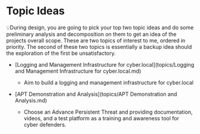 # Topic Ideas

💡During design, you are going to pick your top two topic ideas and do some preliminary analysis and decomposition on them to get an idea of the projects overall scope. These are two topics of interest to me, ordered in priority. The second of these two topics is essentially a backup idea should the exploration of the first be unsatisfactory.

* [Logging and Management Infrastructure for cyber.local](topics/Logging and Management Infrastructure for cyber.local.md)

  * Aim to build a logging and management infrastructure for cyber.local

* [APT Demonstration and Analysis](topics/APT Demonstration and Analysis.md)

  * Choose an Advance Persistent Threat and providing documentation, videos, and a test platform as a training and awareness tool for cyber defenders.

  